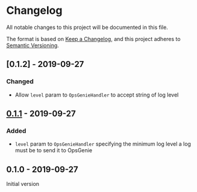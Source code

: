 # Changelog
All notable changes to this project will be documented in this file.

The format is based on [Keep a Changelog](https://keepachangelog.com/en/1.0.0/),
and this project adheres to [Semantic Versioning](https://semver.org/spec/v2.0.0.html).

## [0.1.2] - 2019-09-27
### Changed
- Allow `level` param to `OpsGenieHandler` to accept string of log level

## [0.1.1] - 2019-09-27
### Added
- `level` param to `OpsGenieHandler` specifying the minimum log level a log must be to send it to OpsGenie

## 0.1.0 - 2019-09-27
Initial version


[Unreleased]: https://bitbucket.org/triaxtechnologies/opsgenie-logger/branches/compare/develop%0Dmaster
[0.1.1]: https://bitbucket.org/triaxtechnologies/opsgenie-logger/branches/compare/0.1.1%0D0.1.0
[0.1.1]: https://bitbucket.org/triaxtechnologies/opsgenie-logger/branches/compare/0.1.2%0D0.1.1
